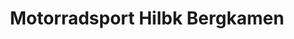 ---
title: "Motorradsport Hilbk Bergkamen"
url: /bergkamen/motorradsport-hilbk-bergkamen/
shop: Motorrad
---